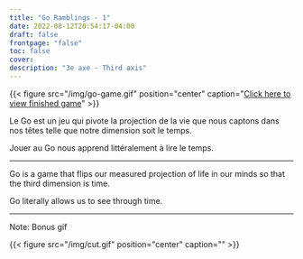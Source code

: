 ```yaml
---
title: "Go Ramblings - 1"
date: 2022-08-12T20:54:17-04:00
draft: false
frontpage: "false"
toc: false
cover:
description: "3e axe - Third axis"
---
```


{{< figure src="/img/go-game.gif" position="center" caption="[Click here to view finished game](/img/go-finished-game.png)" >}}

Le Go est un jeu qui pivote la projection de la vie que nous captons
dans nos têtes telle que notre dimension soit le temps.

Jouer au Go nous apprend littéralement à lire le temps.

---

Go is a game that flips our measured projection of life in our minds so
that the third dimension is time.

Go literally allows us to see through time.

---

Note: Bonus gif

{{< figure src="/img/cut.gif" position="center" caption="" >}}

